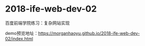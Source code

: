 # 2018-ife-web-dev-02
百度前端学院练习：复杂网站实现

demo预览地址：https://morganhaoyu.github.io/2018-ife-web-dev-02/index.html
